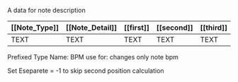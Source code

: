 A data for note description

| [[Note_Type]] | [[Note_Detail]] | [[first]] | [[second]] | [[third]] | [[bar]] | [[beat]] | [[separate]] | [[Ebar]] | [[Ebeat]] | [[Eseparate]] |
| ------------- | --------------- | --------- | ---------- | --------- | ------- | -------- | ------------ | -------- | --------- | ------------- |
| TEXT          | TEXT            | TEXT      | TEXT       | TEXT      | long    | long     | long         | long     | long      | long          |
Prefixed Type Name: BPM
use for: changes only note bpm

Set Eseparete = -1 to skip second position calculation